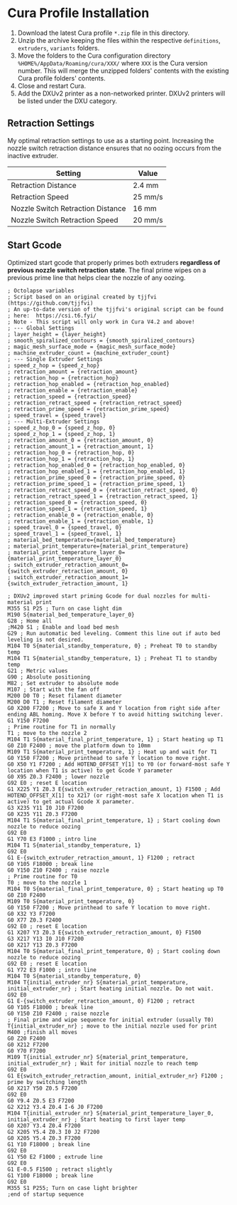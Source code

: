 # Cura Profile Installation

1. Download the latest Cura profile `*.zip` file in this directory.
2. Unzip the archive keeping the files within the respective `definitions`, `extruders`, `variants` folders.
3. Move the folders to the Cura configuration directory `%HOME%/AppData/Roaming/cura/XXX/` where `XXX` is the Cura version number. This will merge the unzipped folders' contents with the existing Cura profile folders' contents.
4. Close and restart Cura.
5. Add the DXUv2 printer as a non-networked printer. DXUv2 printers will be listed under the DXU category.

## Retraction Settings

My optimal retraction settings to use as a starting point. Increasing the nozzle switch retraction distance ensures that no oozing occurs from the inactive extruder. 

| Setting | Value |
| --- | --- |
| Retraction Distance | 2.4 mm |
| Retraction Speed | 25 mm/s |
| Nozzle Switch Retraction Distance | 16 mm |
| Nozzle Switch Retraction Speed | 20 mm/s |

## Start Gcode

Optimized start gcode that properly primes both extruders **regardless of previous nozzle switch retraction state**. The final prime wipes on a previous prime line that helps clear the nozzle of any oozing. 

```
; Octolapse variables
; Script based on an original created by tjjfvi (https://github.com/tjjfvi)
; An up-to-date version of the tjjfvi's original script can be found
; here:  https://csi.t6.fyi/
; Note - This script will only work in Cura V4.2 and above!
; --- Global Settings
; layer_height = {layer_height}
; smooth_spiralized_contours = {smooth_spiralized_contours}
; magic_mesh_surface_mode = {magic_mesh_surface_mode}
; machine_extruder_count = {machine_extruder_count}
; --- Single Extruder Settings
; speed_z_hop = {speed_z_hop}
; retraction_amount = {retraction_amount}
; retraction_hop = {retraction_hop}
; retraction_hop_enabled = {retraction_hop_enabled}
; retraction_enable = {retraction_enable}
; retraction_speed = {retraction_speed}
; retraction_retract_speed = {retraction_retract_speed}
; retraction_prime_speed = {retraction_prime_speed}
; speed_travel = {speed_travel}
; --- Multi-Extruder Settings
; speed_z_hop_0 = {speed_z_hop, 0}
; speed_z_hop_1 = {speed_z_hop, 1}
; retraction_amount_0 = {retraction_amount, 0}
; retraction_amount_1 = {retraction_amount, 1}
; retraction_hop_0 = {retraction_hop, 0}
; retraction_hop_1 = {retraction_hop, 1}
; retraction_hop_enabled_0 = {retraction_hop_enabled, 0}
; retraction_hop_enabled_1 = {retraction_hop_enabled, 1}
; retraction_prime_speed_0 = {retraction_prime_speed, 0}
; retraction_prime_speed_1 = {retraction_prime_speed, 1}
; retraction_retract_speed_0 = {retraction_retract_speed, 0}
; retraction_retract_speed_1 = {retraction_retract_speed, 1}
; retraction_speed_0 = {retraction_speed, 0}
; retraction_speed_1 = {retraction_speed, 1}
; retraction_enable_0 = {retraction_enable, 0}
; retraction_enable_1 = {retraction_enable, 1}
; speed_travel_0 = {speed_travel, 0}
; speed_travel_1 = {speed_travel, 1}
; material_bed_temperature={material_bed_temperature}
; material_print_temperature={material_print_temperature}
; material_print_temperature_layer_0={material_print_temperature_layer_0}
; switch_extruder_retraction_amount_0={switch_extruder_retraction_amount, 0}
; switch_extruder_retraction_amount_1={switch_extruder_retraction_amount, 1}

; DXUv2 improved start priming Gcode for dual nozzles for multi-material print
M355 S1 P25 ; Turn on case light dim
M190 S{material_bed_temperature_layer_0}
G28 ; Home all
;M420 S1 ; Enable and load bed mesh
G29 ; Run automatic bed leveling. Comment this line out if auto bed leveling is not desired.
M104 T0 S{material_standby_temperature, 0} ; Preheat T0 to standby temp
M104 T1 S{material_standby_temperature, 1} ; Preheat T1 to standby temp
G21 ; Metric values
G90 ; Absolute positioning
M82 ; Set extruder to absolute mode
M107 ; Start with the fan off
M200 D0 T0 ; Reset filament diameter
M200 D0 T1 ; Reset filament diameter
G0 X200 F7200 ; Move to safe X and Y location from right side after ending ABL homing. Move X before Y to avoid hitting switching lever.
G1 Y150 F7200
; Prime routine for T1 in normally 
T1 ; move to the nozzle 2
M104 T1 S{material_final_print_temperature, 1} ; Start heating up T1
G0 Z10 F2400 ; move the platform down to 10mm
M109 T1 S{material_print_temperature, 1} ; Heat up and wait for T1
G0 Y150 F7200 ; Move printhead to safe Y location to move right.
G0 X50 Y1 F7200 ; Add HOTEND_OFFSET_Y[1] to Y0 (or forward-most safe Y location when T1 is active) to get Gcode Y parameter
G0 X95 Z0.3 F2400 ; lower nozzle
G92 E0 ; reset E location
G1 X225 Y1 Z0.3 E{switch_extruder_retraction_amount, 1} F1500 ; Add HOTEND_OFFSET_X[1] to X217 (or right-most safe X location when T1 is active) to get actual Gcode X parameter.
G3 X235 Y11 I0 J10 F7200
G0 X235 Y11 Z0.3 F7200
M104 T1 S{material_final_print_temperature, 1} ; Start cooling down nozzle to reduce oozing
G92 E0
G1 Y70 E3 F1000 ; intro line
M104 T1 S{material_standby_temperature, 1}
G92 E0 
G1 E-{switch_extruder_retraction_amount, 1} F1200 ; retract
G0 Y105 F18000 ; break line
G0 Y150 Z10 F2400 ; raise nozzle
; Prime routine for T0
T0 ; move to the nozzle 1
M104 T0 S{material_final_print_temperature, 0} ; Start heating up T0
G0 Z10 F2400
M109 T0 S{material_print_temperature, 0}
G0 Y150 F7200 ; Move printhead to safe Y location to move right.
G0 X32 Y3 F7200
G0 X77 Z0.3 F2400
G92 E0 ; reset E location
G1 X207 Y3 Z0.3 E{switch_extruder_retraction_amount, 0} F1500
G3 X217 Y13 I0 J10 F7200
G0 X217 Y13 Z0.3 F7200
M104 T0 S{material_final_print_temperature, 0} ; Start cooling down nozzle to reduce oozing
G92 E0 ; reset E location
G1 Y72 E3 F1000 ; intro line
M104 T0 S{material_standby_temperature, 0}
M104 T{initial_extruder_nr} S{material_print_temperature, initial_extruder_nr} ; Start heating initial nozzle. Do not wait.
G92 E0
G1 E-{switch_extruder_retraction_amount, 0} F1200 ; retract
G0 Y105 F18000 ; break line
G0 Y150 Z10 F2400 ; raise nozzle
; Final prime and wipe sequence for initial extruder (usually T0)
T{initial_extruder_nr} ; move to the initial nozzle used for print
M400 ;finish all moves
G0 Z20 F2400
G0 X212 F7200
G0 Y70 F7200
M109 T{initial_extruder_nr} S{material_print_temperature, initial_extruder_nr} ; Wait for initial nozzle to reach temp
G92 E0
G1 E{switch_extruder_retraction_amount, initial_extruder_nr} F1200 ; prime by switching length
G0 X217 Y50 Z0.5 F7200
G92 E0
G0 Y9.4 Z0.5 E3 F7200
G2 X212 Y3.4 Z0.4 I-6 J0 F7200
M104 T{initial_extruder_nr} S{material_print_temperature_layer_0, initial_extruder_nr} ; Start heating to first layer temp
G0 X207 Y3.4 Z0.4 F7200
G2 X205 Y5.4 Z0.3 I0 J2 F7200
G0 X205 Y5.4 Z0.3 F7200
G1 Y10 F18000 ; break line
G92 E0
G1 Y50 E2 F1000 ; extrude line
G92 E0
G1 E-0.5 F1500 ; retract slightly
G1 Y100 F18000 ; break line
G92 E0
M355 S1 P255; Turn on case light brighter
;end of startup sequence
```
